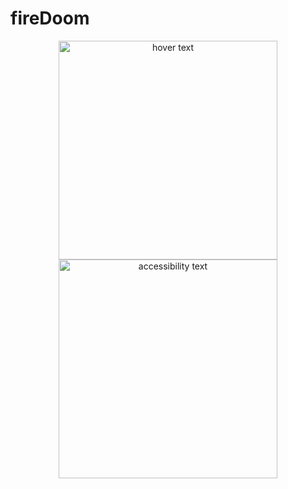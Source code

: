 # fireDoom

<p align="center">
  <img src="https://github.com/gallifreyo/fireDoom/blob/master/res/fire.jpg" width="350" title="hover text">
  <img src="https://github.com/gallifreyo/fireDoom/blob/master/res/fire.jpg" width="350" alt="accessibility text">
</p>
